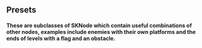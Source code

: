 ## Presets
#### These are subclasses of SKNode which contain useful combinations of other nodes, examples include enemies with their own platforms and the ends of levels with a flag and an obstacle.
